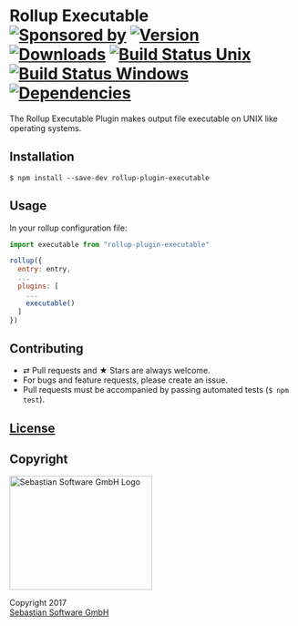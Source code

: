 # Rollup Executable <br/>[![Sponsored by][sponsor-img]][sponsor] [![Version][npm-version-img]][npm] [![Downloads][npm-downloads-img]][npm] [![Build Status Unix][travis-img]][travis] [![Build Status Windows][appveyor-img]][appveyor] [![Dependencies][deps-img]][deps]

The Rollup Executable Plugin makes output file executable on UNIX like operating systems.

[sponsor-img]: https://img.shields.io/badge/Sponsored%20by-Sebastian%20Software-692446.svg
[sponsor]: https://www.sebastian-software.de
[deps]: https://david-dm.org/sebastian-software/rollup-plugin-executable
[deps-img]: https://david-dm.org/sebastian-software/rollup-plugin-executable.svg
[npm]: https://www.npmjs.com/package/rollup-plugin-executable
[npm-downloads-img]: https://img.shields.io/npm/dm/rollup-plugin-executable.svg
[npm-version-img]: https://img.shields.io/npm/v/rollup-plugin-executable.svg
[travis-img]: https://img.shields.io/travis/sebastian-software/rollup-plugin-executable/master.svg?branch=master&label=unix%20build
[appveyor-img]: https://img.shields.io/appveyor/ci/fastner/rollup-plugin-executable/master.svg?label=windows%20build
[travis]: https://travis-ci.org/sebastian-software/rollup-plugin-executable
[appveyor]: https://ci.appveyor.com/project/fastner/rollup-plugin-executable/branch/master


## Installation

```console
$ npm install --save-dev rollup-plugin-executable
```


## Usage

In your rollup configuration file:

```js
import executable from "rollup-plugin-executable"

rollup({
  entry: entry,
  ...
  plugins: [
    ...
    executable()
  ]
})
```


## Contributing

* ⇄ Pull requests and ★ Stars are always welcome.
* For bugs and feature requests, please create an issue.
* Pull requests must be accompanied by passing automated tests (`$ npm test`).

## [License](license)


## Copyright

<img src="https://cdn.rawgit.com/sebastian-software/sebastian-software-brand/3d93746f/sebastiansoftware-en.svg" alt="Sebastian Software GmbH Logo" width="250" height="200"/>

Copyright 2017<br/>[Sebastian Software GmbH](http://www.sebastian-software.de)
